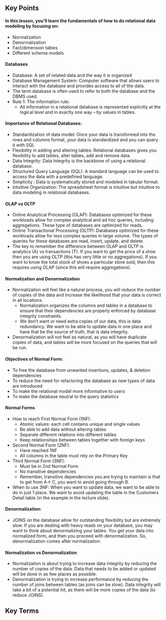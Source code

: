 ## Key Points

#### In this lesson, you'll learn the fundamentals of how to do relational data modeling by focusing on:
- Normalization
- Denormalization
- Fact/dimension tables
- Different schema models

#### Databases
- Database: A set of related data and the way it is organized
- Database Management System: Computer software that allows users to interact with the database and provides access to all of the data.
- The term database is often used to refer to both the database and the DBMS used.
- Rule 1: The information rule: 
    - All information in a relational database is represented explicitly at the logical level and in exactly one way – by values in tables.

#### Importance of Relational Databases:
- Standardization of data model: Once your data is transformed into the rows and columns format, your data is standardized and you can query it with SQL
- Flexibility in adding and altering tables: Relational databases gives you flexibility to add tables, alter tables, add and remove data.
- Data Integrity: Data Integrity is the backbone of using a relational database.
- Structured Query Language (SQL): A standard language can be used to access the data with a predefined language.
- Simplicity : Data is systematically stored and modeled in tabular format.
- Intuitive Organization: The spreadsheet format is intuitive but intuitive to data modeling in relational databases.

#### OLAP vs OLTP
- Online Analytical Processing (OLAP): Databases optimized for these workloads allow for complex analytical and ad hoc queries, including aggregations. These type of databases are optimized for reads.
- Online Transactional Processing (OLTP): Databases optimized for these workloads allow for less complex queries in large volume. The types of queries for these databases are read, insert, update, and delete.
- The key to remember the difference between OLAP and OLTP is analytics (A) vs transactions (T). If you want to get the price of a shoe then you are using OLTP (this has very little or no aggregations). If you want to know the total stock of shoes a particular store sold, then this requires using OLAP (since this will require aggregations).

#### Normalization and Denormalization
- Normalization will feel like a natural process, you will reduce the number of copies of the data and increase the likelihood that your data is correct in all locations.
    - Normalization organizes the columns and tables in a database to ensure that their dependencies are properly enforced by database integrity constraints.
    - We don’t want or need extra copies of our data, this is data redundancy. We want to be able to update data in one place and have that be the source of truth, that is data integrity.
- Denormalization will not feel as natural, as you will have duplicate copies of data, and tables will be more focused on the queries that will be run.

#### Objectives of Normal Form:
- To free the database from unwanted insertions, updates, & deletion dependencies
- To reduce the need for refactoring the database as new types of data are introduced
- To make the relational model more informative to users
- To make the database neutral to the query statistics

#### Normal Forms
- How to reach First Normal Form (1NF):
    - Atomic values: each cell contains unique and single values
    - Be able to add data without altering tables
    - Separate different relations into different tables
    - Keep relationships between tables together with foreign keys
- Second Normal Form (2NF):
    - Have reached 1NF
    - All columns in the table must rely on the Primary Key
- Third Normal Form (3NF):
    - Must be in 2nd Normal Form
    - No transitive dependencies
    - Remember, transitive dependencies you are trying to maintain is that to get from A-> C, you want to avoid going through B.
- When to use 3NF: When you want to update data, we want to be able to do in just 1 place. We want to avoid updating the table in the Customers Detail table (in the example in the lecture slide).

#### Denormalization:
- JOINS on the database allow for outstanding flexibility but are extremely slow. If you are dealing with heavy reads on your database, you may want to think about denormalizing your tables. You get your data into normalized form, and then you proceed with denormalization. So, denormalization comes after normalization.

#### Normalization vs Denormalization
- Normalization is about trying to increase data integrity by reducing the number of copies of the data. Data that needs to be added or updated will be done in as few places as possible.
- Denormalization is trying to increase performance by reducing the number of joins between tables (as joins can be slow). Data integrity will take a bit of a potential hit, as there will be more copies of the data (to reduce JOINS).



## Key Terms